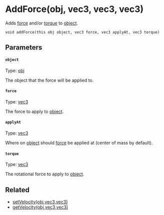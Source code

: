 

# AddForce(obj, vec3, vec3, vec3)

Adds [force](#force) and/or [torque](#torque) to [object](#object).

```
void addForce(this obj object, vec3 force, vec3 applyAt, vec3 torque)
```

## Parameters

#### `object`
Type: [obj](/MdDocs/Types/Obj.md)

The object that the force will be applied to.

#### `force`
Type: [vec3](/MdDocs/Types/Vec3.md)

The force to apply to [object](#object).

#### `applyAt`
Type: [vec3](/MdDocs/Types/Vec3.md)

Where on [object](#object) should [force](#force) be applied at (center of mass by default).

#### `torque`
Type: [vec3](/MdDocs/Types/Vec3.md)

The rotational force to apply to [object](#object).

## Related

 - [setVelocity(obj,vec3,vec3)](/MdDocs/Functions/Physics/SetVelocity.obj.vec3.vec3.md)
 - [getVelocity(obj,vec3,vec3)](/MdDocs/Functions/Physics/GetVelocity.obj.vec3.vec3.md)



